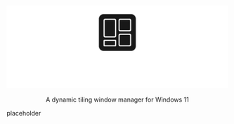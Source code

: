 ![himewm and logo](/embeds/name_and_logo.png)
<p align=center> A dynamic tiling window manager for Windows 11 </p>

placeholder
